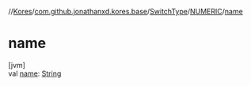 //[Kores](../../../../index.md)/[com.github.jonathanxd.kores.base](../../index.md)/[SwitchType](../index.md)/[NUMERIC](index.md)/[name](name.md)

# name

[jvm]\
val [name](name.md): [String](https://kotlinlang.org/api/latest/jvm/stdlib/kotlin/-string/index.html)
